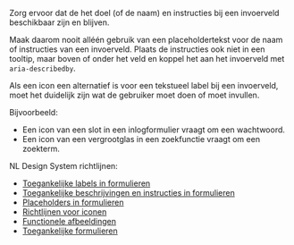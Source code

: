 <!-- @license CC0-1.0 -->

Zorg ervoor dat de het doel (of de naam) en instructies bij een invoerveld beschikbaar zijn en blijven.

Maak daarom nooit alléén gebruik van een placeholdertekst voor de naam of instructies van een invoerveld. Plaats de instructies ook niet in een tooltip, maar boven of onder het veld en koppel het aan het invoerveld met `aria-describedby`.

Als een icon een alternatief is voor een tekstueel label bij een invoerveld, moet het duidelijk zijn wat de gebruiker moet doen of moet invullen.

Bijvoorbeeld:

- Een icon van een slot in een inlogformulier vraagt om een wachtwoord.
- Een icon van een vergrootglas in een zoekfunctie vraagt om een zoekterm.

NL Design System richtlijnen:

- [Toegankelijke labels in formulieren](/richtlijnen/formulieren/labels/)
- [Toegankelijke beschrijvingen en instructies in formulieren](/richtlijnen/formulieren/descriptions/)
- [Placeholders in formulieren](richtlijnen/formulieren/placeholders/)
- [Richtlijnen voor iconen](/richtlijnen/stijl/iconen/)
- [Functionele afbeeldingen](/richtlijnen/content/afbeeldingen/functionele-afbeeldingen/)
- [Toegankelijke formulieren](/richtlijnen/formulieren/)
